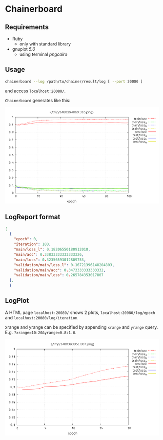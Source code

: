 # Chainerboard

## Requirements

- Ruby
    - only with standard library
- gnuplot _5.0_
    - using terminal _pngcairo_

## Usage

```bash
chainerboard --log /path/to/chainer/result/log [ --port 20080 ]
```

and access `localhost:20080/`.

`Chainerboard` generates like this:

![](resources/readme.png)

## LogReport format

```json
[
  {
    "epoch": 0,
    "iteration": 100,
    "main/loss_l": 0.18206550180912018,
    "main/acc": 0.33833333333333326,
    "main/loss": 0.32356593012809753,
    "validation/main/loss_l": 0.16721396148204803,
    "validation/main/acc": 0.3473333333333332,
    "validation/main/loss": 0.265784353017807
  },
  {
```

## LogPlot

A HTML page `localhost:20080/` shows 2 plots,
`localhost:20080/log/epoch` and
`localhost:20080/log/iteration`.

xrange and yrange can be specified
by appending `xrange` and `yrange` query.
E.g. `?xrange=10:20&yrange=0.8:1.0`.

![](resources/readme.2.png)

